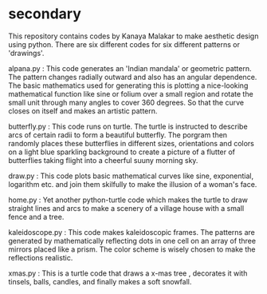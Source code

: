 # secondary

This repository contains codes by Kanaya Malakar to make aesthetic design using python. There are six different codes for six different patterns or 'drawings'.

alpana.py : 
	This code generates an 'Indian mandala' or geometric pattern. The pattern changes radially outward and also has an angular dependence. The basic mathematics used for generating this is plotting a nice-looking mathematical function like sine or folium over a small region and rotate the small unit through many angles to cover 360 degrees. So that the curve closes on itself and makes an artistic pattern.

butterfly.py : 
	This code runs on turtle. The turtle is instructed to describe arcs of certain radii to form a beautiful butterfly. The porgram then randomly places these butterflies in different sizes, orientations and colors on a light blue sparkling background to create a picture of a flutter of butterflies taking flight into a cheerful suuny morning sky.

draw.py : 
	This code plots basic mathematical curves like sine, exponential, logarithm etc. and join them skilfully to make the illusion of a woman's face.

home.py : 
	Yet another python-turtle code which makes the turtle to draw straight lines and arcs to make a scenery of a village house with a small fence and a tree.

kaleidoscope.py : 
	This code makes kaleidoscopic frames. The patterns are generated by mathematically reflecting dots in one cell on an array of three mirrors placed like a prism. The color scheme is wisely chosen to make the reflections realistic.

xmas.py : 
	This is a turtle code that draws a x-mas tree , decorates it with tinsels, balls, candles, and finally makes a soft snowfall.
